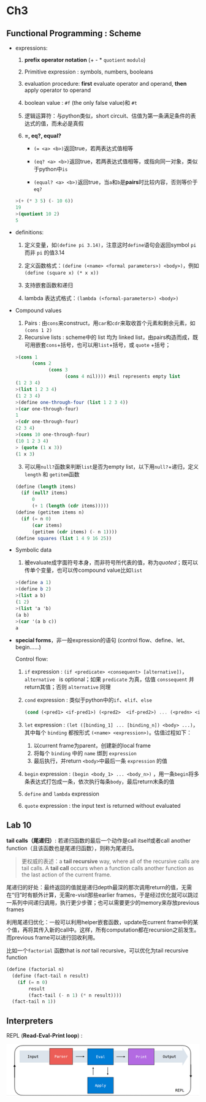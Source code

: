 <h1>Ch3</h1>

<h2>Functional Programming : Scheme</h2>

+ expressions: 

  1. **prefix operator notation** (+  -  *  `quotient`  `modulo`)
  2. Primitive expression : symbols, numbers, booleans
  3. evaluation procedure: **first** evaluate operator and operand, **then** apply operator to operand
  4. boolean value : `#f` (the only false value)和 `#t`
  5. 逻辑运算符：与python类似，short circuit、估值为第一条满足条件的表达式的值，而未必是真假
  5. **=, eq?, equal?**
  
     - `(= <a> <b>)`返回true，若两表达式值相等
  
     -  `(eq? <a> <b>)`返回true，若两表达式值相等，或指向同一对象，类似于python中`is`
  
     - `(equal? <a> <b>)`返回true，当`a`和`b`是**pairs**时比较内容，否则等价于`eq?`
    ```scheme
    >(+ (* 3 5) (- 10 6))
    19
    >(quotient 10 2)
    5
    ```
  
+ definitions:

  1. 定义变量，如`(define pi 3.14)`，注意这时`define`语句会返回symbol `pi` 而非 `pi` 的值3.14

  2. 定义函数格式：`(define (<name> <formal parameters>) <body>)`，例如`(define (square x) (* x x))`

  3. 支持嵌套函数和递归

  4. lambda 表达式格式：`(lambda (<formal-parameters>) <body>)`

+ Compound values

  1. Pairs : 由`cons`来construct，用`car`和`cdr`来取收首个元素和剩余元素，如`(cons 1 2)`
  2. Recursive lists : scheme中的 list 均为 linked list，由pairs构造而成，既可用嵌套`cons`+括号，也可以用`list`+括号，或 `quote` +括号；

  ```scheme
  >(cons 1
        (cons 2
              (cons 3
                    (cons 4 nil)))) #nil represents empty list
  (1 2 3 4)
  >(list 1 2 3 4)
  (1 2 3 4)
  >(define one-through-four (list 1 2 3 4))
  >(car one-through-four)
  1
  >(cdr one-through-four)
  (2 3 4)
  >(cons 10 one-through-four)
  (10 1 2 3 4)
  > (quote (1 x 3))
  (1 x 3)
  ```

  3. 可以用`null?`函数来判断`list`是否为empty list，以下用`null?`+递归，定义`length` 和 `getitem`函数
  
    ```scheme
    (define (length items)
      (if (null? items)
          0
          (+ 1 (length (cdr items)))))
    (define (getitem items n)
      (if (= n 0)
          (car items)
          (getitem (cdr items) (- n 1))))
    (define squares (list 1 4 9 16 25))
    ```

* Symbolic data
  1. 被evaluate成字面符号本身，而非符号所代表的值，称为*quoted*；既可以传单个变量，也可以传compound value比如`list`

    ```scheme
    >(define a 1)
    >(define b 2)
    >(list a b)
    (1 2)
    >(list 'a 'b)
    (a b)
    >(car '(a b c))
    a
    ```

+ **special forms**，非一般expression的语句 (control flow、define、let、begin......)

  Control flow:

  1. `if`  expression : `(if <predicate> <consequent> [alternative])`，`alternative ` is optional；如果 `predicate` 为真，估值 `conssequent` 并return其值；否则 `alternative` 同理

  2. `cond` expression : 类似于python中的`if`、`elif`、`else`

     ```scheme
     (cond (<pred1> <if-pred1>) (<pred2>  <if-pred2>) ... (<predn> <if-predn>) [(else  <else-expression>)])
     ```

  3. `let` expression : `(let ([binding_1] ... [binding_n]) <body> ...)`，其中每个 `binding` 都按形式 `(<name> <expression>)`。估值过程如下：

     1. 以current frame为parent，创建新的local frame
     2. 将每个 `binding` 中的 `name` 绑到 `expression` 
     3. 最后执行，并return  `<body>`中最后一条 `expression` 的值

  4. `begin` expression : `(begin <body_1> ... <body_n>)` ，用一条`begin`将多条表达式打包成一条，依次执行每条`body`，最后return末条的值
  
  5. `define` and `lambda` expression
  
  4.  `quote` expression : the input text is returned without evaluated 

<h2>Lab 10</h2>

**tail calls（尾递归）**: 若递归函数的最后一个动作是call itself或者call another function（且该函数也是尾递归函数），则称为尾递归。

> 更权威的表述：a **tail recursive** way, where all of the recursive calls are tail calls. A **tail call** occurs when a function calls another function as the last action of the current frame.

尾递归的好处：最终返回的值就是递归depth最深的那次调用return的值，无需在“归”时有额外计算，无需re-visit那些earlier frames，于是经过优化就可以跳过一系列中间递归调用，执行更少步骤；也可以需要更少的memory来存放previous frames

利用尾递归优化：一般可以利用helper嵌套函数，update在current frame中的某个值，再将其传入新的call中。这样，所有computation都在recursion之前发生。而previous frame可以进行回收利用。

比如一个`factorial` 函数that is *not* tail recursive，可以优化为tail recursive function

```scheme
(define (factorial n)
  (define (fact-tail n result)
    (if (= n 0)
        result
        (fact-tail (- n 1) (* n result))))
  (fact-tail n 1))
```

<h2>Interpreters</h2>

REPL (**Read-Eval-Print loop**) : 

![](pics/REPL.png)
